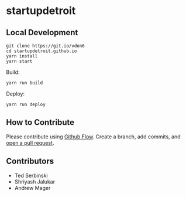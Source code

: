 # startupdetroit

## Local Development

```
git clone https://git.io/vdon6
cd startupdetroit.github.io
yarn install
yarn start
```

Build:

```
yarn run build
```

Deploy:

```
yarn run deploy
```

## How to Contribute

Please contribute using [Github Flow](https://guides.github.com/introduction/flow/). Create a branch, add commits, and [open a pull request](https://github.com/fraction/readme-boilerplate/compare/).


## Contributors

* Ted Serbinski
* Shriyash Jalukar
* Andrew Mager
